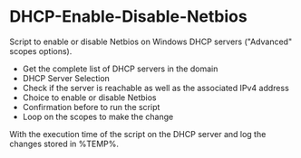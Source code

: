 # DHCP-Enable-Disable-Netbios
Script to enable or disable Netbios on Windows DHCP servers ("Advanced" scopes options).

- Get the complete list of DHCP servers in the domain
- DHCP Server Selection
- Check if the server is reachable as well as the associated IPv4 address
- Choice to enable or disable Netbios
- Confirmation before to run the script
- Loop on the scopes to make the change

With the execution time of the script on the DHCP server and log the changes stored in %TEMP%.
